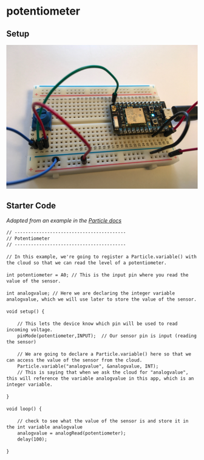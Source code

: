 # potentiometer

## Setup

![photo of setup](img/potentiometer.JPG)

## Starter Code

*Adapted from an example in the [Particle docs](https://docs.particle.io/guide/getting-started/examples/photon/#read-your-photoresistor-function-and-variable)*

``` c_cpp
// -----------------------------------------
// Potentiometer
// -----------------------------------------

// In this example, we're going to register a Particle.variable() with the cloud so that we can read the level of a potentiometer.

int potentiometer = A0; // This is the input pin where you read the value of the sensor.

int analogvalue; // Here we are declaring the integer variable analogvalue, which we will use later to store the value of the sensor.

void setup() {

    // This lets the device know which pin will be used to read incoming voltage.
    pinMode(potentiometer,INPUT);  // Our sensor pin is input (reading the sensor)

    // We are going to declare a Particle.variable() here so that we can access the value of the sensor from the cloud.
    Particle.variable("analogvalue", &analogvalue, INT);
    // This is saying that when we ask the cloud for "analogvalue", this will reference the variable analogvalue in this app, which is an integer variable.

}

void loop() {

    // check to see what the value of the sensor is and store it in the int variable analogvalue
    analogvalue = analogRead(potentiometer);
    delay(100);
    
}
```
